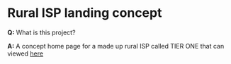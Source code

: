 # Rural ISP landing concept

**Q:** What is this project?

**A:** A concept home page for a made up rural ISP called TIER ONE that can viewed [here](https://indecisiveboolean.github.io/localispconcept/)
